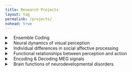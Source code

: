 ```yaml
---
title: Research Projects
layout: tag
permalink: /projects/
nohead: true
---
```


<details>
<summary>
<a class="btnfire small stroke"><em class="fas fa-chevron-circle-down"></em>&nbsp;&nbsp; Ensemble Coding </a>    
</summary>

..
</details>


<details>
<summary>
<a class="btnfire small stroke"><em class="fas fa-chevron-circle-down"></em>&nbsp;&nbsp; Neural dynamics of visual perception </a>    
</summary>

..
</details>


<details>
<summary>
<a class="btnfire small stroke"><em class="fas fa-chevron-circle-down"></em>&nbsp;&nbsp; Individual differences in social affective processing </a>    
</summary>

..
</details>


<details>
<summary>
<a class="btnfire small stroke"><em class="fas fa-chevron-circle-down"></em>&nbsp;&nbsp; Functional relationships between perception and action </a>    
</summary>

..
</details>


<details>
<summary>
<a class="btnfire small stroke"><em class="fas fa-chevron-circle-down"></em>&nbsp;&nbsp; Encoding & Decoding MEG signals </a>    
</summary>

..
</details>


<details>
<summary>
<a class="btnfire small stroke"><em class="fas fa-chevron-circle-down"></em>&nbsp;&nbsp; Brain functions of neurodevelopmental disorders </a>    
</summary>

..
</details>
